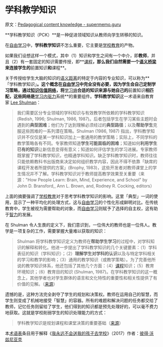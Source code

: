 # 学科教学知识

原文：[Pedagogical content knowledge - supermemo.guru](https://supermemo.guru/wiki/Pedagogical_content_knowledge)

**学科教学知识（PCK）**是一种促进领域知识从教师向学生转移的知识。

在[自由学习](https://supermemo.guru/wiki/Free_learning)中，**学科教学知识**不怎么重要，它主要是[学校教育](https://supermemo.guru/wiki/Schooling)的产物。

如果我们设想这样一个模式，其中（1）知识和学生之间有一个中介，即**教师**，并且（2）有一套固定的知识需要传授，即**[课程](https://supermemo.guru/wiki/Curriculum)**，那么我们自然需要一个[语义桥梁](https://supermemo.guru/wiki/Semantic_learning)来连接学生的**前置知识**和**课程**。

关于传授给学生大脑的知识的[语义距离](https://supermemo.guru/wiki/Semantic_distance)的特定于内容的专业知识，可以称为**「学科教学知识」**。这个概念在[自由学习](https://supermemo.guru/wiki/Free_learning)中完全没有必要，因为学生会自己定制学习策略，通过[知识估值网络](https://supermemo.guru/wiki/Knowledge_valuation_network)，将**[学习熵](https://supermemo.guru/wiki/Learntropy)**合适的知识来源与她自己的**前置知识**相匹配，这些网络是**[学习内驱力](https://supermemo.guru/wiki/Learn_drive)系统**的重要组件。**学科教学知识**这一术语来自教育家 [Lee Shulman](https://en.wikipedia.org/wiki/Lee_Shulman)：

> 我们需要区分专业领域的学科知识与有效教学所依赖的学科教学知识 (Redish, 1996; Shulman, 1986, 1987)。后者包括学生在学习某些主题时会遇到的**典型困难**；他们为了达到理解必须经过的**典型路径**；以及**帮助学生**克服这些困难的一系列潜在策略。Shulman (1986, 1987) 指出，学科教学知识并不仅仅是某一学科知识加上一套通用的教学策略；实际上，不同学科的教学策略各有不同。专家教师知道**学生可能面临的困难**；知道如何**利用学生已有的知识**让新信息变得有意义；知道如何评估学生的学习进展。专家教师既掌握了学科教学知识，也精通学科知识。缺乏学科教学知识时，教师往往只能依赖教科书出版商来决定如何组织教学内容，因此不得不依靠「缺席的课程开发者所提供的方案」(Brophy, 1983)，这些开发者对教师课堂上的学生情况并不了解。学科教学知识对于教师提高教学效果至关重要（来源："How People Learn: Brain, Mind, Experience, and School" by John D. Bransford,, Ann L. Brown, and, Rodney R. Cocking, editors）

上面的摘要强调了[学校教育](https://supermemo.guru/wiki/Schooling)对于思考学科教学知识的影响。这里「典型」一词的使用，显示了一种平均化的处理方式，这与[自由学习](https://supermemo.guru/wiki/Free_learning)的个性化形成鲜明对比。在传统教育中，学生被视为需要帮助的对象，而[自由学习](https://supermemo.guru/wiki/Free_learning)则赋予了选择的自主权，这有助于[智力](https://supermemo.guru/wiki/Intelligence)的发展。

在 Shulman 令人生畏的定义下，我们意识到，一位伟大的教师也是一位伟人。教学是一项复杂的工作，需要掌握大量难以获取的知识：

> Shulman 将学科教学知识定义为教师在**帮助学生学习**的过程中，对学科知识的解释和转化。他进一步提出了学科教学知识的几个关键要素：（1）学科表征的知识（学科知识）；（2）**理解学生对学科的认识**以及与特定学科相关的学习和教学的影响；（3）通用的教学知识（或教学策略）。为了完善他所说的教学知识体系，他还包括了其他几个方面：（4）[课程](https://supermemo.guru/wiki/Curriculum)知识；（5）教育环境知识；（6）教育目的知识 (Shulman, 1987)。在学科教学知识的这一概念上，其他学者也对学生群体的语言和文化特性的重要性和相关性提供了有价值的见解。（[来源](https://www.idra.org/resource-center/pedagogical-content-knowledge/)）

遗憾的是，这种方法完全剥夺了学生的规划和决策权。教师在运用自己的智慧，而学生则变成了机械地接受「智慧」的容器。所有的难题和解决问题的任务都交给了教师，记忆任务则留给了学生，他们得到的知识都是预先处理好的，可以毫不费力地获取。这就是学校削弱学生的知识处理能力的方式：

> 学科教学知识是规划课程和课堂决策的重要基础（[来源](https://supermemo.guru/wiki/Experts_do_not_understand_Khan_Academy)）

本[术语表](https://supermemo.guru/wiki/Glossary)条目用于解释《[我永远不会送我的孩子去学校](https://supermemo.guru/wiki/Problem_of_Schooling)》（2017）作者：[彼得·沃兹尼亚克](https://supermemo.guru/wiki/Piotr_Wozniak)
